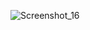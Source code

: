 ![Screenshot_16](https://user-images.githubusercontent.com/63076422/227982306-5fd1bec0-af03-4be5-b504-93d976dd5cc5.jpg)

